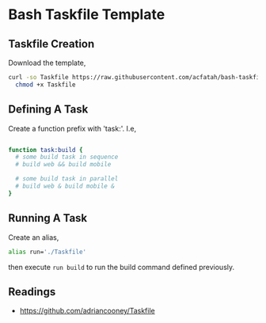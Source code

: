 # Bash Taskfile Template

## Taskfile Creation

Download the template,

```bash
curl -so Taskfile https://raw.githubusercontent.com/acfatah/bash-taskfile/main/Taskfile.template && \
  chmod +x Taskfile
```


## Defining A Task

Create a function prefix with 'task:'. I.e,

```bash

function task:build {
  # some build task in sequence
  # build web && build mobile

  # some build task in parallel
  # build web & build mobile &
}
```

## Running A Task

Create an alias,

```bash
alias run='./Taskfile'
```

then execute `run build` to run the build command defined previously.


## Readings

* https://github.com/adriancooney/Taskfile
